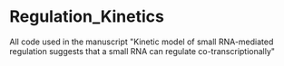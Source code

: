# Regulation_Kinetics
All code used in the manuscript "Kinetic model of small RNA-mediated regulation suggests that a small RNA can regulate co-transcriptionally"

